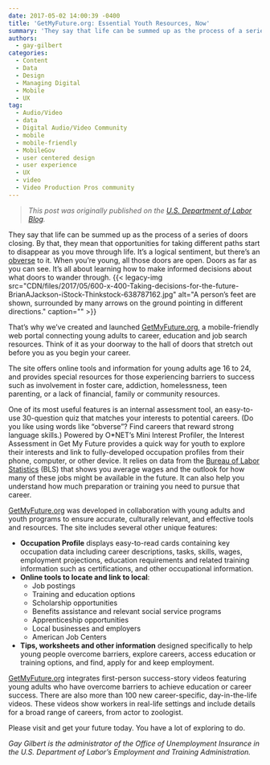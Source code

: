 ```yaml
---
date: 2017-05-02 14:00:39 -0400
title: 'GetMyFuture.org: Essential Youth Resources, Now'
summary: 'They say that life can be summed up as the process of a series of doors closing. By that, they mean that opportunities for taking different paths start to disappear as you move through life. It&rsquo;s a logical sentiment, but there&rsquo;s an obverse to it. When you&rsquo;re young, all those doors are open. Doors as far as you can see. It&rsquo;s all about learning how to make informed decisions about what doors to wander through.'
authors:
  - gay-gilbert
categories:
  - Content
  - Data
  - Design
  - Managing Digital
  - Mobile
  - UX
tag:
  - Audio/Video
  - data
  - Digital Audio/Video Community
  - mobile
  - mobile-friendly
  - MobileGov
  - user centered design
  - user experience
  - UX
  - video
  - Video Production Pros community
---
```


> _This post was originally published on the [U.S. Department of Labor Blog](https://blog.dol.gov/)._

They say that life can be summed up as the process of a series of doors closing. By that, they mean that opportunities for taking different paths start to disappear as you move through life. It’s a logical sentiment, but there’s an [obverse](https://www.merriam-webster.com/dictionary/obverse) to it. When you’re young, all those doors are open. Doors as far as you can see. It’s all about learning how to make informed decisions about what doors to wander through. {{< legacy-img src="CDN/files/2017/05/600-x-400-Taking-decisions-for-the-future-BrianAJackson-iStock-Thinkstock-638787162.jpg" alt="A person’s feet are shown, surrounded by many arrows on the ground pointing in different directions." caption="" >}} 

That’s why we’ve created and launched [GetMyFuture.org](https://www.careeronestop.org/GetMyFuture/default.aspx), a mobile-friendly web portal connecting young adults to career, education and job search resources. Think of it as your doorway to the hall of doors that stretch out before you as you begin your career.

The site offers online tools and information for young adults age 16 to 24, and provides special resources for those experiencing barriers to success such as involvement in foster care, addiction, homelessness, teen parenting, or a lack of financial, family or community resources.

One of its most useful features is an internal assessment tool, an easy-to-use 30-question quiz that matches your interests to potential careers. (Do you like using words like “obverse”? Find careers that reward strong language skills.) Powered by O*NET’s Mini Interest Profiler, the Interest Assessment in Get My Future provides a quick way for youth to explore their interests and link to fully-developed occupation profiles from their phone, computer, or other device. It relies on data from the [Bureau of Labor Statistics](https://www.bls.gov/) (BLS) that shows you average wages and the outlook for how many of these jobs might be available in the future. It can also help you understand how much preparation or training you need to pursue that career.

[GetMyFuture.org](https://www.careeronestop.org/GetMyFuture/default.aspx) was developed in collaboration with young adults and youth programs to ensure accurate, culturally relevant, and effective tools and resources. The site includes several other unique features:

  * **Occupation Profile** displays easy-to-read cards containing key occupation data including career descriptions, tasks, skills, wages, employment projections, education requirements and related training information such as certifications, and other occupational information.
  * **Online tools to locate and link to local**: 
      * Job postings
      * Training and education options
      * Scholarship opportunities
      * Benefits assistance and relevant social service programs
      * Apprenticeship opportunities
      * Local businesses and employers
      * American Job Centers
  * **Tips, worksheets and other information** designed specifically to help young people overcome barriers, explore careers, access education or training options, and find, apply for and keep employment.

[GetMyFuture.org](https://www.careeronestop.org/GetMyFuture/default.aspx) integrates first-person success-story videos featuring young adults who have overcome barriers to achieve education or career success. There are also more than 100 new career-specific, day-in-the-life videos. These videos show workers in real-life settings and include details for a broad range of careers, from actor to zoologist.

Please visit and get your future today. You have a lot of exploring to do.

_Gay Gilbert is the administrator of the Office of Unemployment Insurance in the U.S. Department of Labor&#8217;s Employment and Training Administration._